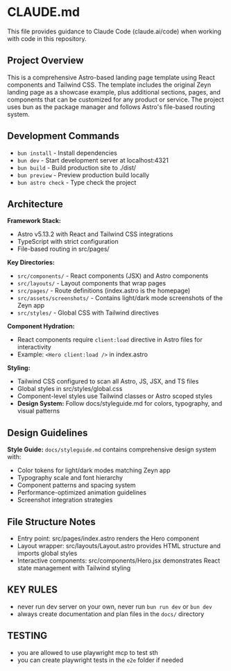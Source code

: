 # CLAUDE.md

This file provides guidance to Claude Code (claude.ai/code) when working with code in this repository.

## Project Overview

This is a comprehensive Astro-based landing page template using React components and Tailwind CSS. The template includes the original Zeyn landing page as a showcase example, plus additional sections, pages, and components that can be customized for any product or service. The project uses bun as the package manager and follows Astro's file-based routing system.

## Development Commands

- `bun install` - Install dependencies
- `bun dev` - Start development server at localhost:4321
- `bun build` - Build production site to ./dist/
- `bun preview` - Preview production build locally
- `bun astro check` - Type check the project

## Architecture

**Framework Stack:**
- Astro v5.13.2 with React and Tailwind CSS integrations
- TypeScript with strict configuration
- File-based routing in src/pages/

**Key Directories:**
- `src/components/` - React components (JSX) and Astro components
- `src/layouts/` - Layout components that wrap pages
- `src/pages/` - Route definitions (index.astro is the homepage)
- `src/assets/screenshots/` - Contains light/dark mode screenshots of the Zeyn app
- `src/styles/` - Global CSS with Tailwind directives

**Component Hydration:**
- React components require `client:load` directive in Astro files for interactivity
- Example: `<Hero client:load />` in index.astro

**Styling:**
- Tailwind CSS configured to scan all Astro, JS, JSX, and TS files
- Global styles in src/styles/global.css
- Component-level styles use Tailwind classes or Astro scoped styles
- **Design System:** Follow docs/styleguide.md for colors, typography, and visual patterns

## Design Guidelines

**Style Guide:** `docs/styleguide.md` contains comprehensive design system with:
- Color tokens for light/dark modes matching Zeyn app
- Typography scale and font hierarchy
- Component patterns and spacing system
- Performance-optimized animation guidelines
- Screenshot integration strategies

## File Structure Notes

- Entry point: src/pages/index.astro renders the Hero component
- Layout wrapper: src/layouts/Layout.astro provides HTML structure and imports global styles
- Interactive components: src/components/Hero.jsx demonstrates React state management with Tailwind styling

## KEY RULES

- never run dev server on your own, never run `bun run dev` or `bun dev`
- always create documentation and plan files in the `docs/` directory

## TESTING

- you are allowed to use playwright mcp to test sth
- you can create playwright tests in the `e2e` folder if needed
 